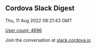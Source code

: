 ## Cordova Slack Digest
Thu, 11 Aug 2022 08:21:43 GMT

[User count: 4696](https://cordova.slack.com/)


Join the conversation at [slack.cordova.io](http://slack.cordova.io/)
